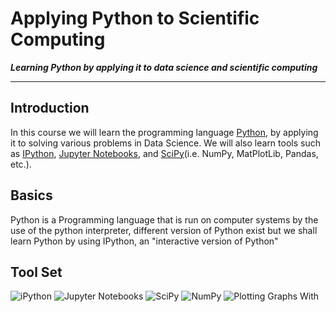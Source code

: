 # Applying Python to Scientific Computing
***Learning Python by applying it to data science and scientific computing***
___

## Introduction
In this course we will learn the programming language [Python](https://python.org), by applying it to solving various problems in Data Science. We will also learn tools such as [IPython](https://ipython.org), [Jupyter Notebooks](https://jupyter.org), and [SciPy](https://scipy.org)(i.e. NumPy, MatPlotLib, Pandas, etc.).

## Basics
Python is a Programming language that is run on computer systems by the use of the python interpreter, different version of Python exist but we shall learn Python by using IPython, an "interactive version of Python"

## Tool Set
![iPython](http://ipython.org/_static/IPy_header.png)
![Jupyter Notebooks](http://jupyter.org/assets/nav_logo.svg)
![SciPy](https://scipy.org/_static/images/scipy_med.png)
![NumPy](http://www.numpy.org/_static/numpy_logo.png)
![Plotting Graphs With](https://matplotlib.org/_static/logo2.png)

